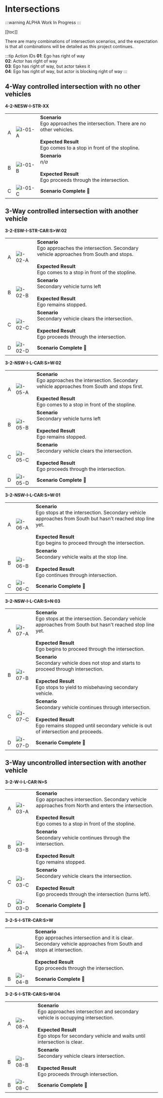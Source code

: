 # Intersections

:::warning ALPHA
Work In Progress
:::

[[toc]]

There are many combinations of intersection scenarios, and the expectation is that all combinations will be detailed as this project continues.

:::tip Action IDs
**01**: Ego has right of way <br>
**02**: Actor has right of way <br>
**03**: Ego has right of way, but actor takes it <br>
**04**: Ego has right of way, but actor is blocking right of way
:::

## 4-Way controlled intersection with no other vehicles
**4-2-NESW-I-STR-XX**

|      |     |     |
| :--: | --- | --- |
| A    | ![I-01-A](./images/I-01-A.png) | **Scenario** <br> Ego approaches the intersection. There are no other vehicles. <br><br> **Expected Result** <br> Ego comes to a stop in front of the stopline. |
| B    | ![I-01-B](./images/I-01-B.png) | **Scenario** <br> *n/a* <br><br> **Expected Result** <br> Ego proceeds through the intersection. |
| C    | ![I-01-C](./images/I-01-C.png) | **Scenario Complete 🎉** |


## 3-Way controlled intersection with another vehicle
**3-2-ESW-I-STR-CAR:S>W:02**

|      |     |     |
| :--: | --- | --- |
| A    | ![I-02-A](./images/I-02-A.png) | **Scenario** <br> Ego approaches the intersection. Secondary vehicle approaches from South and stops. <br><br> **Expected Result** <br> Ego comes to a stop in front of the stopline. |
| B    | ![I-02-B](./images/I-02-B.png) | **Scenario** <br> Secondary vehicle turns left <br><br> **Expected Result** <br> Ego remains stopped. |
| C    | ![I-02-C](./images/I-02-C.png) | **Scenario** <br> Secondary vehicle clears the intersection. <br><br> **Expected Result** <br> Ego proceeds through the intersection. |
| D    | ![I-02-D](./images/I-02-D.png) | **Scenario Complete 🎉** |

**3-2-NSW-I-L-CAR:S>W:02**

|      |     |     |
| :--: | --- | --- |
| A    | ![I-05-A](./images/I-05-A.png) | **Scenario** <br> Ego approaches the intersection. Secondary vehicle approaches from South and stops first. <br><br> **Expected Result** <br> Ego comes to a stop in front of the stopline. |
| B    | ![I-05-B](./images/I-05-B.png) | **Scenario** <br> Secondary vehicle turns left <br><br> **Expected Result** <br> Ego remains stopped. |
| C    | ![I-05-C](./images/I-05-C.png) | **Scenario** <br> Secondary vehicle clears the intersection. <br><br> **Expected Result** <br> Ego proceeds through the intersection. |
| D    | ![I-05-D](./images/I-05-D.png) | **Scenario Complete 🎉** |

**3-2-NSW-I-L-CAR:S>W:01**

|      |     |     |
| :--: | --- | --- |
| A    | ![I-06-A](./images/I-06-A.png) | **Scenario** <br> Ego stops at the intersection. Secondary vehicle approaches from South but hasn't reached stop line yet. <br><br> **Expected Result** <br> Ego begins to proceed through the intersection. |
| B    | ![I-06-B](./images/I-06-B.png) | **Scenario** <br> Secondary vehicle waits at the stop line. <br><br> **Expected Result** <br> Ego continues through intersection. |
| C    | ![I-06-C](./images/I-06-C.png) | **Scenario Complete 🎉** |

**3-2-NSW-I-L-CAR:S>N:03**

|      |     |     |
| :--: | --- | --- |
| A    | ![I-07-A](./images/I-07-A.png) | **Scenario** <br> Ego stops at the intersection. Secondary vehicle approaches from South but hasn't reached stop line yet. <br><br> **Expected Result** <br> Ego begins to proceed through the intersection. |
| B    | ![I-07-B](./images/I-07-B.png) | **Scenario** <br> Secondary vehicle does not stop and starts to proceed through intersection. <br><br> **Expected Result** <br> Ego stops to yield to misbehaving secondary vehicle. |
| C    | ![I-07-C](./images/I-07-C.png) | **Scenario** <br> Secondary vehicle continues through intersection. <br><br> **Expected Result** <br> Ego remains stopped until secondary vehicle is out of intersection and proceeds. |
| D    | ![I-07-D](./images/I-07-D.png) | **Scenario Complete 🎉** |


## 3-Way uncontrolled intersection with another vehicle
**3-2-W-I-L-CAR:N>S**

|      |     |     |
| :--: | --- | --- |
| A    | ![I-03-A](./images/I-03-A.png) | **Scenario** <br> Ego approaches intersection. Secondary vehicle approaches from North and enters the intersection. <br><br> **Expected Result** <br> Ego comes to a stop in front of the stopline. |
| B    | ![I-03-B](./images/I-03-B.png) | **Scenario** <br> Secondary vehicle continues through the intersection. <br><br> **Expected Result** <br> Ego remains stopped. |
| C    | ![I-03-C](./images/I-03-C.png) | **Scenario** <br> Secondary vehicle clears the intersection. <br><br> **Expected Result** <br> Ego proceeds through the intersection (turns left). |
| D    | ![I-03-D](./images/I-03-D.png) | **Scenario Complete 🎉** |

**3-2-S-I-STR-CAR:S>W**

|      |     |     |
| :--: | --- | --- |
| A    | ![I-04-A](./images/I-04-A.png) | **Scenario** <br> Ego approaches intersection and it is clear. Secondary vehicle approaches from South and stops at intersection. <br><br> **Expected Result** <br> Ego proceeds through the intersection. |
| B    | ![I-04-B](./images/I-04-B.png) | **Scenario Complete 🎉** |

**3-2-S-I-STR-CAR:S>W:04**

|      |     |     |
| :--: | --- | --- |
| A    | ![I-08-A](./images/I-08-A.png) | **Scenario** <br> Ego approaches intersection and secondary vehicle is occupying intersection. <br><br> **Expected Result** <br> Ego stops for secondary vehicle and waits until intersection is clear. |
| B    | ![I-08-B](./images/I-08-B.png) | **Scenario** <br> Secondary vehicle clears intersection. <br><br> **Expected Result** <br> Ego proceeds through intersection. |
| B    | ![I-08-C](./images/I-08-C.png) | **Scenario Complete 🎉** |
